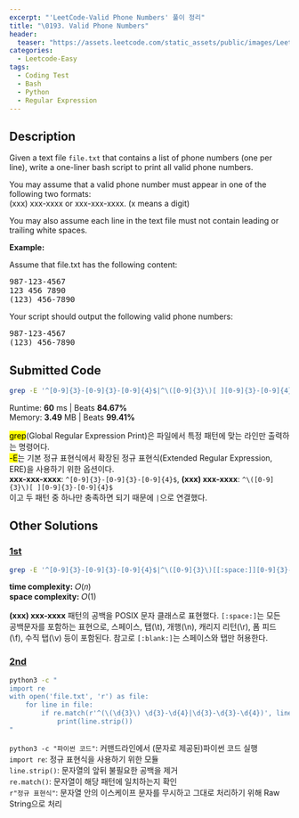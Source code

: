 ```yaml
---
excerpt: "'LeetCode-Valid Phone Numbers' 풀이 정리"
title: "\0193. Valid Phone Numbers"
header:
  teaser: "https://assets.leetcode.com/static_assets/public/images/LeetCode_Sharing.png"
categories:
  - Leetcode-Easy
tags:
  - Coding Test
  - Bash
  - Python
  - Regular Expression
---
```


## <i class="fa-solid fa-file-lines"></i> Description

Given a text file `file.txt` that contains a list of phone numbers (one per line), write a one-liner bash script to print all valid phone numbers.

You may assume that a valid phone number must appear in one of the following two formats:   
(xxx) xxx-xxxx or xxx-xxx-xxxx. (x means a digit)

You may also assume each line in the text file must not contain leading or trailing white spaces.

**Example:**

Assume that file.txt has the following content:

<pre>
987-123-4567
123 456 7890
(123) 456-7890
</pre>

Your script should output the following valid phone numbers:

<pre>
987-123-4567
(123) 456-7890
</pre>

## <i class="fa-solid fa-cloud-arrow-up"></i> Submitted Code

```bash
grep -E '^[0-9]{3}-[0-9]{3}-[0-9]{4}$|^\([0-9]{3}\)[ ][0-9]{3}-[0-9]{4}$' file.txt
```
<i class="fa-solid fa-clock"></i> Runtime: **60** ms \| Beats **84.67%**    
<i class="fa-solid fa-memory"></i> Memory: **3.49** MB \| Beats **99.41%**

<mark>grep</mark>(Global Regular Expression Print)은 파일에서 특정 패턴에 맞는 라인만 출력하는 명령어다.    
<mark>-E</mark>는 기본 정규 표현식에서 확장된 정규 표현식(Extended Regular Expression, ERE)을 사용하기 위한 옵션이다.    
**xxx-xxx-xxxx**: `^[0-9]{3}-[0-9]{3}-[0-9]{4}$`, **(xxx) xxx-xxxx**: `^\([0-9]{3}\)[ ][0-9]{3}-[0-9]{4}$`   
이고 두 패턴 중 하나만 충족하면 되기 때문에 `|`으로 연결했다.

## <i class="fa-solid fa-flask"></i> Other Solutions

### <a href="https://leetcode.com/problems/valid-phone-numbers/solutions/6430316/valid-phone-numbers/" target="_blank">1st</a>

```bash
grep -E '^[0-9]{3}-[0-9]{3}-[0-9]{4}$|^\([0-9]{3}\)[[:space:]][0-9]{3}-[0-9]{4}$' file.txt
```
<i class="fa-solid fa-clock"></i> **time complexity:** 𝑂(𝑛)            
<i class="fa-solid fa-memory"></i> **space complexity:** 𝑂(1)          

**(xxx) xxx-xxxx** 패턴의 공백을 POSIX 문자 클래스로 표현했다. `[:space:]`는 모든 공백문자를 포함하는 표현으로, 스페이스, 탭(\\t), 개행(\\n), 캐리지 리턴(\\r), 폼 피드(\\f), 수직 탭(\\v) 등이 포함된다. 참고로 `[:blank:]`는 스페이스와 탭만 허용한다.

### <a href="" target="_blank">2nd</a>

```bash
python3 -c "
import re
with open('file.txt', 'r') as file:
    for line in file:
        if re.match(r'^(\(\d{3}\) \d{3}-\d{4}|\d{3}-\d{3}-\d{4})', line.strip()):
            print(line.strip())
"
```
`python3 -c "파이썬 코드"`: 커맨드라인에서 (문자로 제공된)파이썬 코드 실행    
`import re`: 정규 표현식을 사용하기 위한 모듈    
`line.strip()`: 문자열의 앞뒤 불필요한 공백을 제거    
`re.match()`: 문자열이 해당 패턴에 일치하는지 확인    
`r"정규 표현식"`: 문자열 안의 이스케이프 문자를 무시하고 그대로 처리하기 위해 Raw String으로 처리